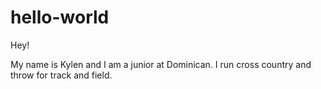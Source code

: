 # hello-world

Hey!

My name is Kylen and I am a junior at Dominican.
I run cross country and throw for track and field. 
